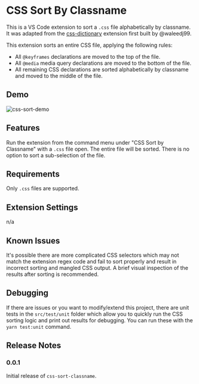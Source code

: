 # CSS Sort By Classname

This is a VS Code extension to sort a `.css` file alphabetically by classname. It was adapted from the [css-dictionary](https://github.com/waleedj99/css-dictionary) extension first built by @waleedj99.

This extension sorts an entire CSS file, applying the following rules:

* All `@keyframes` declarations are moved to the top of the file.
* All `@media` media query declarations are moved to the bottom of the file.
* All remaining CSS declarations are sorted alphabetically by classname and moved to the middle of the file.

## Demo

![css-sort-demo](https://user-images.githubusercontent.com/18126719/156433100-d0b90a84-384e-41e2-9a24-7186202cad29.gif)

## Features

Run the extension from the command menu under "CSS Sort by Classname" with a `.css` file open. The entire file will be sorted. There is no option to sort a sub-selection of the file.

## Requirements

Only `.css` files are supported.

## Extension Settings

n/a

## Known Issues

It's possible there are more complicated CSS selectors which may not match the extension regex code and fail to sort properly and result in incorrect sorting and mangled CSS output. A brief visual inspection of the results after sorting is recommended.

## Debugging

If there are issues or you want to modify/extend this project, there are unit tests in the `src/test/unit` folder which allow you to quickly run the CSS sorting logic and print out results for debugging. You can run these with the `yarn test:unit` command.

## Release Notes

### 0.0.1

Initial release of `css-sort-classname`.
